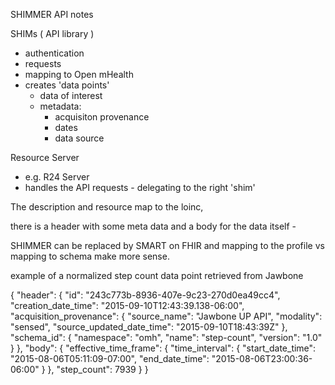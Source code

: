 SHIMMER API notes

SHIMs ( API library )
- authentication
- requests
- mapping to Open mHealth
- creates 'data points'
  - data of interest
  - metadata:
    - acquisiton provenance
    - dates
    - data source

Resource Server
  -  e.g. R24 Server
  -  handles the API requests - delegating to the right 'shim'


The description and resource map to the loinc,

there is a header with some meta data and a body for the data itself  -

SHIMMER can be replaced by SMART on FHIR and mapping to the profile vs mapping to schema make more sense.

example of a normalized step count data point retrieved from Jawbone


{
    "header": {
        "id": "243c773b-8936-407e-9c23-270d0ea49cc4",
        "creation_date_time": "2015-09-10T12:43:39.138-06:00",
        "acquisition_provenance": {
            "source_name": "Jawbone UP API",
            "modality": "sensed",
            "source_updated_date_time": "2015-09-10T18:43:39Z"
        },
        "schema_id": {
            "namespace": "omh",
            "name": "step-count",
            "version": "1.0"
        }
    },
    "body": {
        "effective_time_frame": {
            "time_interval": {
                "start_date_time": "2015-08-06T05:11:09-07:00",
                "end_date_time": "2015-08-06T23:00:36-06:00"
            }
        },
        "step_count": 7939
    }
}
